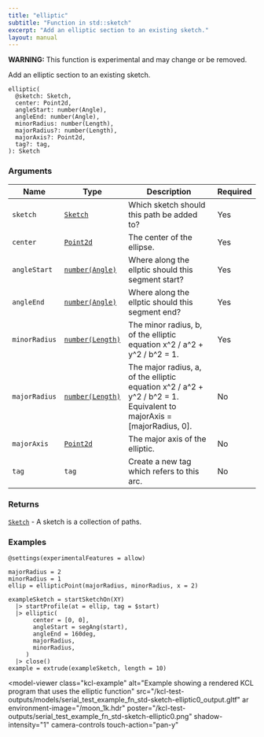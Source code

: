 ```yaml
---
title: "elliptic"
subtitle: "Function in std::sketch"
excerpt: "Add an elliptic section to an existing sketch."
layout: manual
---
```


**WARNING:** This function is experimental and may change or be removed.

Add an elliptic section to an existing sketch.

```kcl
elliptic(
  @sketch: Sketch,
  center: Point2d,
  angleStart: number(Angle),
  angleEnd: number(Angle),
  minorRadius: number(Length),
  majorRadius?: number(Length),
  majorAxis?: Point2d,
  tag?: tag,
): Sketch
```



### Arguments

| Name | Type | Description | Required |
|----------|------|-------------|----------|
| `sketch` | [`Sketch`](/docs/kcl-std/types/std-types-Sketch) | Which sketch should this path be added to? | Yes |
| `center` | [`Point2d`](/docs/kcl-std/types/std-types-Point2d) | The center of the ellipse. | Yes |
| `angleStart` | [`number(Angle)`](/docs/kcl-std/types/std-types-number) | Where along the ellptic should this segment start? | Yes |
| `angleEnd` | [`number(Angle)`](/docs/kcl-std/types/std-types-number) | Where along the ellptic should this segment end? | Yes |
| `minorRadius` | [`number(Length)`](/docs/kcl-std/types/std-types-number) | The minor radius, b, of the elliptic equation x^2 / a^2 + y^2 / b^2 = 1. | Yes |
| `majorRadius` | [`number(Length)`](/docs/kcl-std/types/std-types-number) | The major radius, a, of the elliptic equation x^2 / a^2 + y^2 / b^2 = 1. Equivalent to majorAxis = [majorRadius, 0]. | No |
| `majorAxis` | [`Point2d`](/docs/kcl-std/types/std-types-Point2d) | The major axis of the elliptic. | No |
| `tag` | `tag` | Create a new tag which refers to this arc. | No |

### Returns

[`Sketch`](/docs/kcl-std/types/std-types-Sketch) - A sketch is a collection of paths.


### Examples

```kcl
@settings(experimentalFeatures = allow)

majorRadius = 2
minorRadius = 1
ellip = ellipticPoint(majorRadius, minorRadius, x = 2)

exampleSketch = startSketchOn(XY)
  |> startProfile(at = ellip, tag = $start)
  |> elliptic(
       center = [0, 0],
       angleStart = segAng(start),
       angleEnd = 160deg,
       majorRadius,
       minorRadius,
     )
  |> close()
example = extrude(exampleSketch, length = 10)

```


<model-viewer
  class="kcl-example"
  alt="Example showing a rendered KCL program that uses the elliptic function"
  src="/kcl-test-outputs/models/serial_test_example_fn_std-sketch-elliptic0_output.gltf"
  ar
  environment-image="/moon_1k.hdr"
  poster="/kcl-test-outputs/serial_test_example_fn_std-sketch-elliptic0.png"
  shadow-intensity="1"
  camera-controls
  touch-action="pan-y"
>
</model-viewer>


